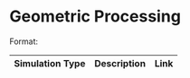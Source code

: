 # Geometric Processing
Format: <Simulation Type><Description><Short Overview Link>

| Simulation Type | Description  | Link  |
| --------------- |--------------| ------|
